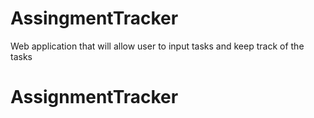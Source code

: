 # AssingmentTracker
Web application that will allow user to input tasks and keep track of the tasks
# AssignmentTracker
